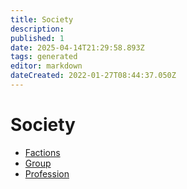 ```yaml
---
title: Society
description:
published: 1
date: 2025-04-14T21:29:58.893Z
tags: generated
editor: markdown
dateCreated: 2022-01-27T08:44:37.050Z
---
```


# Society
- [Factions](/structure/society/factions.md)
- [Group](/structure/society/group.md)
- [Profession](/structure/society/profession.md)
